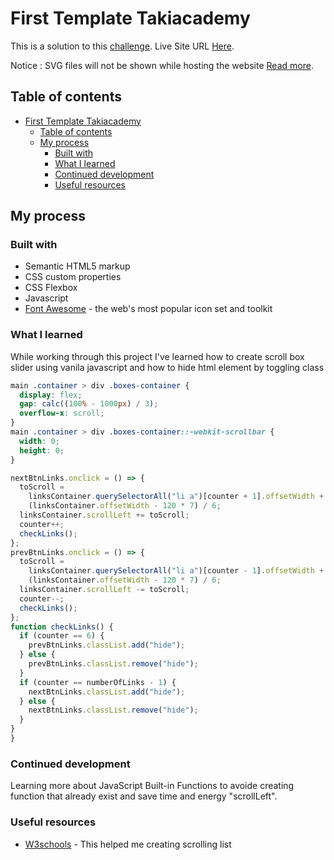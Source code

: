 # First Template Takiacademy

This is a solution to this [challenge](https://projects.invisionapp.com/share/5DFUZ25XHZN#/screens/282343926).
 Live Site URL [Here](https://adembc.github.io/First-Template-Takiacademy/).

Notice : SVG files will not be shown while hosting the website [Read more](https://www.sitepoint.com/why-hosting-your-svgs-is-hard-and-how-to-beat-it/).

## Table of contents

- [First Template Takiacademy](#first-template-takiacademy)
  - [Table of contents](#table-of-contents)
  - [My process](#my-process)
    - [Built with](#built-with)
    - [What I learned](#what-i-learned)
    - [Continued development](#continued-development)
    - [Useful resources](#useful-resources)

## My process

### Built with

- Semantic HTML5 markup
- CSS custom properties
- CSS Flexbox
- Javascript
- [Font Awesome](https://fontawesome.com) -  the web's most popular icon set and toolkit

### What I learned

While working through this project I've learned how to create scroll box slider using vanila javascript and how to hide html element by toggling class

```css
main .container > div .boxes-container {
  display: flex;
  gap: calc((100% - 1000px) / 3);
  overflow-x: scroll;
}
main .container > div .boxes-container::-webkit-scrollbar {
  width: 0;
  height: 0;
}
```

```js
nextBtnLinks.onclick = () => {
  toScroll =
    linksContainer.querySelectorAll("li a")[counter + 1].offsetWidth +
    (linksContainer.offsetWidth - 120 * 7) / 6;
  linksContainer.scrollLeft += toScroll;
  counter++;
  checkLinks();
};
prevBtnLinks.onclick = () => {
  toScroll =
    linksContainer.querySelectorAll("li a")[counter - 1].offsetWidth +
    (linksContainer.offsetWidth - 120 * 7) / 6;
  linksContainer.scrollLeft -= toScroll;
  counter--;
  checkLinks();
};
function checkLinks() {
  if (counter == 6) {
    prevBtnLinks.classList.add("hide");
  } else {
    prevBtnLinks.classList.remove("hide");
  }
  if (counter == numberOfLinks - 1) {
    nextBtnLinks.classList.add("hide");
  } else {
    nextBtnLinks.classList.remove("hide");
  }
}
}
```

### Continued development

Learning more about JavaScript Built-in Functions to avoide creating function that already exist and save time and energy "scrollLeft".

### Useful resources

- [W3schools](https://www.w3schools.com/howto/howto_css_menu_horizontal_scroll.asp) - This helped me  creating scrolling list
